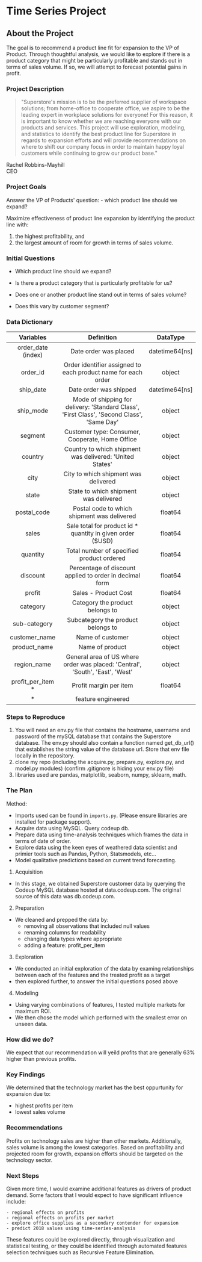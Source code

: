 # Time Series Project

## About the Project

The goal is to recommend a product line fit for expansion to the VP of Product. Through thoughtful analysis, we would like to explore if there is a product category that might be particularly profitable and stands out in terms of sales volume. If so, we will attempt to forecast potential gains in profit.

### Project Description

> "Superstore's mission is to be the preferred supplier of workspace solutions; from home-office to cooperate office, we aspire to be the leading expert in workplace solutions for everyone! For this reason, it is important to know whether we are reaching everyone with our products and services. This project will use exploration, modeling, and statistics to identify the best product line for Superstore in regards to expansion efforts and will provide recommendations on where to shift our company focus in order to maintain happy loyal customers while continuing to grow our product base."

Rachel Robbins-Mayhill  
CEO

### Project Goals

Answer the VP of Products' question:
    - which product line should we expand?

Maximize effectiveness of  product line expansion by  identifying the product line with:

1. the highest profitability, and
1. the largest amount of room for growth in terms of sales volume.

### Initial Questions

- Which product line should we expand?

- Is there a product category that is particularly profitable for us?

- Does one or another product line stand out in terms of sales volume?

- Does this vary by customer segment?

### Data Dictionary

|  Variables             |    Definition                              |    DataType             |
| :--------------------:   | :----------------------------------------: | :--------------------: |
order_date (index)    |  Date order was placed                          |  datetime64[ns]    |
order_id              |  Order identifier assigned to each product name for each order | object |
ship_date             |  Date order was shipped                         | datetime64[ns]       |
ship_mode             |  Mode of shipping for delivery:  'Standard Class', 'First Class', 'Second Class', 'Same Day'  | object      |
segment               |  Customer type: Consumer, Cooperate, Home Office  |  object     |
country               |  Country to which shipment was delivered: 'United States'  |    object   |
city                  |  City to which shipment was delivered  |  object    |
state                 |  State to which shipment was delivered  |  object    |
postal_code           |  Postal code to which shipment was delivered   |  float64   |
sales                 |  Sale total for product id * quantity in given order ($USD)  | float64     |
quantity              |  Total number of specified product ordered  | float64     |
discount              |  Percentage of discount applied to order in decimal form  | float64     |
profit                |  Sales - Product Cost  | float64     |
category              |  Category the product belongs to  | object    |
sub-category          |  Subcategory the product belongs to  |  object    |
customer_name         |  Name of customer   | object     |
product_name          |  Name of product  |  object    |
region_name           |  General area of US where order was placed: 'Central', 'South', 'East', 'West'  |  object    |
profit_per_item *     |  Profit margin per item  |  float64    |
| * | feature engineered | |

### Steps to Reproduce

1. You will need an env.py file that contains the hostname, username and password of the mySQL database that contains the Superstore database. The env.py should also contain a function named get_db_url() that establishes the string value of the database url. Store that env file locally in the repository.
2. clone my repo (including the acquire.py, prepare.py, explore.py, and model.py modules) (confirm .gitignore is hiding your env.py file)
3. libraries used are pandas, matplotlib, seaborn, numpy, sklearn, math.

### The Plan

Method:

- Imports used can be found in `imports.py`. (Please ensure libraries are installed for package support).
- Acquire data using MySQL. Query codeup db.
- Prepare data using time-analysis techniques which frames the data in terms of date of order.
- Explore data using the keen eyes of weathered data scientist and primier tools such as Pandas, Python, Statsmodels, etc...
- Model qualitative predictions based on current trend forecasting.

1. Acquisition

- In this stage, we obtained Superstore customer data by querying the Codeup MySQL database hosted at data.codeup.com. The original source of this data was db.codeup.com.

2. Preparation

- We cleaned and prepped the data by:
    - removing all observations that included null values
    - renaming columns for readability
    - changing data types where appropriate
    - adding a feature: profit_per_item

3. Exploration

- We conducted an initial exploration of the data by examing relationships between each of the features and the treated profit as a target
- then explored further, to answer the initial questions posed above

4. Modeling

- Using varying combinations of features, I tested multiple markets for maximum ROI. 
- We then chose the model which performed with the smallest error on unseen data.

### How did we do?

We expect that our recommendation will yeild profits that are generally 63% higher than previous profits.

### Key Findings

We determined that the technology market has the best oppurtunity for expansion due to:

- highest profits per item
- lowest sales volume

### Recommendations

Profits on technology sales are higher than other markets. Additionally, sales volume is among the lowest categories. Based on profitability and projected room for growth, expansion efforts should be targeted on the technology sector.

### Next Steps

Given more time, I would examine additional features as drivers of product demand. Some factors that I would expect to have significant influence include:

    - regional effects on profits
    - regional effects on profits per market
    - explore office supplies as a secondary contender for expansion
    - predict 2018 values using time-series-analysis

These features could be explored directly, through visualization and statistical testing, or they could be identified through automated features selection techniques such as Recursive Feature Elimination.
